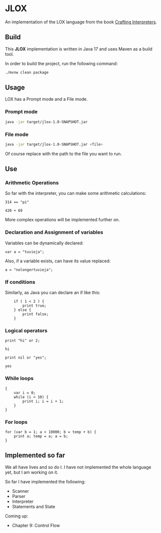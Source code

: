 # JLOX

An implementation of the LOX language from the book [Crafting Interpreters](https://craftinginterpreters.com/).

## Build

This **JLOX** implementation is written in Java 17 and uses Maven as a build tool.

In order to build the project, run the following command:

```bash
./mvnw clean package
```

## Usage

LOX has a Prompt mode and a File mode.

### Prompt mode

```bash
java -jar target/jlox-1.0-SNAPSHOT.jar
```

### File mode

```bash
java -jar target/jlox-1.0-SNAPSHOT.jar <file>
```

Of course replace <file> with the path to the file you want to run.

## Use

### Arithmetic Operations
So far with the interpreter, you can make some arithmetic calculations:

```jlox
314 == "pi"
```

```jlox
420 + 69
```

More complex operations will be implemented further on.

### Declaration and Assignment of variables

Variables can be dynamically declared:

```jlox
var a = "tuvieja";
```

Also, if a variable exists, can have its value replaced:

```jlox
a = "nolongertuvieja";
```

### If conditions

Similarly, as Java you can declare an if like this:

```jlox
    if ( 1 < 2 ) {
        print true;
    } else { 
        print false;
    }
```

### Logical operators

```jlox
print "hi" or 2;

hi
```

```jlox
print nil or "yes";

yes
```

### While loops

```jlox
{ 
    var i = 0; 
    while (i < 10) { 
        print i; i = i + 1; 
    } 
}
```

### For loops

```jlox
for (var b = 1; a < 10000; b = temp + b) { 
    print a; temp = a; a = b; 
}
```


## Implemented so far

We all have lives and so do I. I have not implemented the whole language yet, but I am working on it.

So far I have implemented the following:
- Scanner
- Parser
- Interpreter
- Statements and State

Coming up:
- Chapter 9: Control Flow
